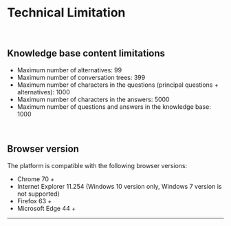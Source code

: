 **Technical Limitation**
=================

<br/>

**Knowledge base content limitations**
-----------------

-   Maximum number of alternatives: 99
-   Maximum number of conversation trees: 399
-   Maximum number of characters in the questions (principal questions +
    alternatives): 1000
-   Maximum number of characters in the answers: 5000
-   Maximum number of questions and answers in the knowledge base: 1000

<br/>

**Browser version**
-------------------

The platform is compatible with the following browser versions:

-   Chrome 70 +
-   Internet Explorer 11.254 (Windows 10 version only, Windows 7 version is not
    supported)
-   Firefox 63 +
-   Microsoft Edge 44 +



---


<Intercom />
<Hubspot />
<Clarity />
<GoogleAnalytics />